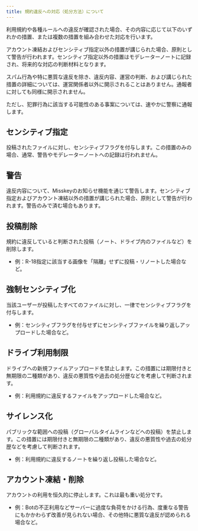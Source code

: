 ```yaml
---
title: 規約違反への対応（処分方法）について
---
```


利用規約や各種ルールへの違反が確認された場合、その内容に応じて以下のいずれかの措置、または複数の措置を組み合わせた対応を行います。

アカウント凍結およびセンシティブ指定以外の措置が講じられた場合、原則として警告が行われます。センシティブ指定以外の措置はモデレーターノートに記録され、将来的な対応の判断材料となります。

スパム行為や特に悪質な違反を除き、違反内容、運営の判断、および講じられた措置の詳細については、運営関係者以外に開示されることはありません。通報者に対しても同様に開示されません。

ただし、犯罪行為に該当する可能性のある事案については、速やかに警察に通報します。

## センシティブ指定
投稿されたファイルに対し、センシティブフラグを付与します。この措置のみの場合、通常、警告やモデレーターノートへの記録は行われません。

## 警告
違反内容について、Misskeyのお知らせ機能を通じて警告します。センシティブ指定およびアカウント凍結以外の措置が講じられた場合、原則として警告が行われます。警告のみで済む場合もあります。

## 投稿削除
規約に違反していると判断された投稿（ノート、ドライブ内のファイルなど）を削除します。
- 例：R-18指定に該当する画像を「隔離」せずに投稿・リノートした場合など。

## 強制センシティブ化
当該ユーザーが投稿したすべてのファイルに対し、一律でセンシティブフラグを付与します。
- 例：センシティブフラグを付与せずにセンシティブファイルを繰り返しアップロードした場合など。

## ドライブ利用制限
ドライブへの新規ファイルアップロードを禁止します。この措置には期限付きと無期限の二種類があり、違反の悪質性や過去の処分歴などを考慮して判断されます。
- 例：利用規約に違反するファイルをアップロードした場合など。

## サイレンス化
パブリックな範囲への投稿（グローバルタイムラインなどへの投稿）を禁止します。この措置には期限付きと無期限の二種類があり、違反の悪質性や過去の処分歴などを考慮して判断されます。
- 例：利用規約に違反するノートを繰り返し投稿した場合など。

## アカウント凍結・削除
アカウントの利用を恒久的に停止します。これは最も重い処分です。
- 例：Botの不正利用などサーバーに過度な負荷をかける行為、度重なる警告にもかかわらず改善が見られない場合、その他特に悪質な違反が認められる場合など。
